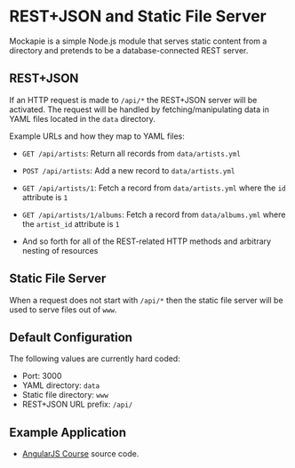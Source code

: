 # REST+JSON and Static File Server

Mockapie is a simple Node.js module that serves static content from a
directory and pretends to be a database-connected REST server.

## REST+JSON

If an HTTP request is made to `/api/*` the REST+JSON server will be
activated.  The request will be handled by fetching/manipulating data
in YAML files located in the `data` directory.

Example URLs and how they map to YAML files:

  * `GET /api/artists`: Return all records from `data/artists.yml`

  * `POST /api/artists`: Add a new record to `data/artists.yml`

  * `GET /api/artists/1`: Fetch a record from `data/artists.yml` where
    the `id` attribute is `1`

  * `GET /api/artists/1/albums`: Fetch a record from `data/albums.yml`
    where the `artist_id` attribute is `1`

  * And so forth for all of the REST-related HTTP methods and
    arbitrary nesting of resources

## Static File Server

When a request does not start with `/api/*` then the static file
server will be used to serve files out of `www`.

## Default Configuration

The following values are currently hard coded:

  * Port: 3000
  * YAML directory: `data`
  * Static file directory: `www`
  * REST+JSON URL prefix: `/api/`

## Example Application

  * [AngularJS Course](https://github.com/devalot/angularjs) source code.
